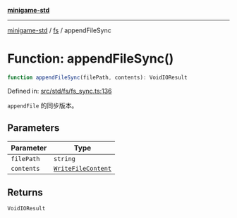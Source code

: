 [**minigame-std**](../../../README.md)

***

[minigame-std](../../../README.md) / [fs](../README.md) / appendFileSync

# Function: appendFileSync()

```ts
function appendFileSync(filePath, contents): VoidIOResult
```

Defined in: [src/std/fs/fs\_sync.ts:136](https://github.com/JiangJie/minigame-std/blob/8c5db4b9c3dabb4d0435a493922f29b60a730f0d/src/std/fs/fs_sync.ts#L136)

`appendFile` 的同步版本。

## Parameters

| Parameter | Type |
| ------ | ------ |
| `filePath` | `string` |
| `contents` | [`WriteFileContent`](../type-aliases/WriteFileContent.md) |

## Returns

`VoidIOResult`
